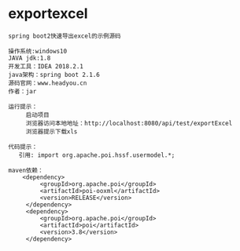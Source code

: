 # exportexcel

    spring boot2快速导出excel的示例源码

    操作系统:windows10   
    JAVA jdk:1.8
    开发工具：IDEA 2018.2.1
    java架构：spring boot 2.1.6
    源码官网：www.headyou.cn
    作者：jar

    运行提示：
         启动项目
         浏览器访问本地地址：http://localhost:8080/api/test/exportExcel
         浏览器提示下载xls
     
    代码提示：
       引用: import org.apache.poi.hssf.usermodel.*;
   
    maven依赖：         
        <dependency>
             <groupId>org.apache.poi</groupId>
             <artifactId>poi-ooxml</artifactId>
             <version>RELEASE</version>
         </dependency>
         <dependency>
             <groupId>org.apache.poi</groupId>
             <artifactId>poi</artifactId>
             <version>3.8</version>
         </dependency>

